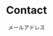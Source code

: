 ---
# An instance of the Contact widget.
# Documentation: https://sourcethemes.com/academic/docs/page-builder/
widget: contact

# This file represents a page section.
headless: true

# Order that this section appears on the page.
weight: 70

title: Contact
subtitle: メールアドレス

content:
  # Automatically link email and phone or display as text?
  autolink: true
  
  # Email form provider
  form:
    provider: 
    formspree:
      id: test
    netlify:
      # Enable CAPTCHA challenge to reduce spam?
      captcha: false
  
design:
  columns: "2"
---